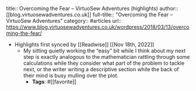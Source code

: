 title:: Overcoming the Fear – VirtuoSew Adventures (highlights)
author:: [[blog.virtuosewadventures.co.uk]]
full-title:: "Overcoming the Fear – VirtuoSew Adventures"
category:: #articles
url:: https://www.blog.virtuosewadventures.co.uk/wordpress/2018/03/13/overcoming-the-fear/

- Highlights first synced by [[Readwise]] [[Nov 18th, 2022]]
	- My sitting quietly working the “easy” bit while I think about my next step is exactly analogous to the mathematician rattling through some calculations while they consider what part of the problem to tackle next, or the writer writing a descriptive section while the back of their mind is busy mulling over the plot.
		- **Tags**: #[[favorite]]